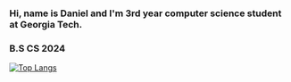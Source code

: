 
### Hi, name is Daniel and I'm 3rd year computer science student at Georgia Tech. 
### B.S CS 2024
[![Top Langs](https://github-readme-stats.vercel.app/api/top-langs/?username=danlee2002)](https://github.com/anuraghazra/github-readme-stats)

